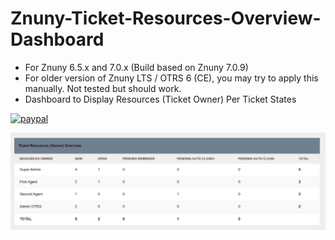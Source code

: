 # Znuny-Ticket-Resources-Overview-Dashboard
- For Znuny 6.5.x and 7.0.x (Build based on Znuny 7.0.9)  
- For older version of Znuny LTS / OTRS 6 (CE), you may try to apply this manually. Not tested but should work.
- Dashboard to Display Resources (Ticket Owner) Per Ticket States

[![paypal](https://www.paypalobjects.com/en_US/i/btn/btn_donateCC_LG.gif)](https://paypal.me/MohdAzfar?locale.x=en_US)    


![owner-overview](owner-overview.png)


